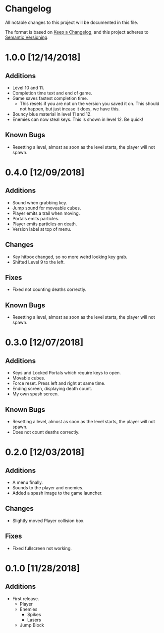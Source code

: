 # Changelog
All notable changes to this project will be documented in this file.

The format is based on [Keep a Changelog](https://keepachangelog.com/en/1.0.0/),
and this project adheres to [Semantic Versioning](https://semver.org/spec/v2.0.0.html).

# 1.0.0 [12/14/2018]
## Additions
- Level 10 and 11.
- Completion time text and end of game.
- Game saves fastest completion time.
    - This resets if you are not on the version you saved it on. This should not happen, but just incase it does, we have this.
- Bouncy blue material in level 11 and 12.
- Enemies can now steal keys. This is shown in level 12. Be quick!

## Known Bugs
- Resetting a level, almost as soon as the level starts, the player will not spawn.

# 0.4.0 [12/09/2018]
## Additions
- Sound when grabbing key.
- Jump sound for moveable cubes.
- Player emits a trail when moving.
- Portals emits particles.
- Player emits particles on death.
- Version label at top of menu.

## Changes
- Key hitbox changed, so no more weird looking key grab.
- Shifted Level 9 to the left.

## Fixes
- Fixed not counting deaths correctly.

## Known Bugs
- Resetting a level, almost as soon as the level starts, the player will not spawn.

# 0.3.0 [12/07/2018]
## Additions
- Keys and Locked Portals which require keys to open.
- Movable cubes.
- Force reset. Press left and right at same time.
- Ending screen, displaying death count.
- My own spash screen.

## Known Bugs
- Resetting a level, almost as soon as the level starts, the player will not spawn.
- Does not count deaths correctly.

# 0.2.0 [12/03/2018]
## Additions
- A menu finally.
- Sounds to the player and enemies.
- Added a spash image to the game launcher.

## Changes
- Slightly moved Player collision box.

## Fixes
- Fixed fullscreen not working.

# 0.1.0 [11/28/2018]
## Additions
- First release.
    - Player
    - Enemies
        - Spikes
        - Lasers
    - Jump Block
